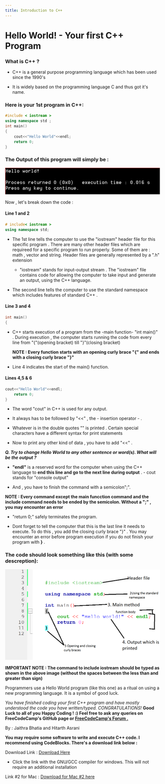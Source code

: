 ```yaml
---
title: Introduction to C++
---
```

# Hello World! - Your first C++ Program 

###  What is C++ ?

* C++ is a general purpose programming language which has been used since the 1990's

* It is widely based on the programming language C and thus got it's name.

### Here is your 1st program in C++:

```C++
#include < iostream >
using namespace std ;
int main()
{
    cout<<"Hello World"<<endl;
    return 0;
}
```

### The Output of this program will simply be :

![Image of output](https://github.com/MrAsrani1312/Images/blob/master/snip1out.cut.PNG)

Now , let's break down the code :

#### Line 1 and 2

```C++
# include< iostream >
using namespace std;
```

* The 1st line tells the computer to use the "iostream" header file for this specific program . There are many other header files which are requireed for a specific program to run properly. Some of them are : math , vector and string. Header files are generally represented by a ".h" extension     

  - "iostream" stands for input-output stream . The "iostream" file contains code for allowing the computer to take input and generate an output, using the C++ language.     

* The second line tells the computer to use the standard namespace which includes features of standard C++ . 

#### Line 3 and 4

```C++
int main()
{
```

* C++ starts execution of a program from the -main function- "int main()" . During execution , the computer starts running the code from every line from "{"(opening bracket) till "}"(closing bracket)

  **NOTE : Every function starts with an opening curly brace "{" and ends with a closing curly brace "}"**

* Line 4 indicates the start of the main() function. 

#### Lines 4,5 & 6

```C++
cout<<"Hello World"<<endl;
    return 0;
}
```

* The word "cout" in C++ is used for any output. 

* It always has to be followed by "<<" , the - insertion operator - . 

* Whatever is in the double quotes "" is printed . Certain special characters have a different syntax for print statements   

* Now to print any other kind of data , you have to  add "<<" .

***Q. Try to change Hello World to any other sentence or word(s). What will be the output ?***

* **"endl"** is a reserved word for the computer when using the C++ language to **end this line and go to the next line during output** .   - cout stands for "console output"

* And , you have to finish the command with a semicolon";".

**NOTE : Every command except the main funcction command and the include command needs to be ended by the semicolon. Without a ";" , you may encounter an error**

* "return 0;" safely terminates the program. 

* Dont forget to tell the computer that this is the last line it needs to execute. To do this , you add the closing curly brace "}" . You may encounter an error before program execution if you do not finish your program with **}** .

### The code should look something like this (with some descreption):

![Image of snippet ](https://github.com/MrAsrani1312/Images/blob/master/snip1.PNG)

**IMPORTANT NOTE : The command to include iostream should be typed as shown in the above image (without the spaces between the less than and greater than sign)**

Programmers use a Hello World program (like this one) as a ritual on using a new programming language. It is a symbol of good luck.  

_You have finished coding your first C++ program and have mostly understood the code you have written/typed. CONGRATULATIONS!_
 **Good Luck to all of you** 
 **Happy Coding ! :)**
 **Feel free to ask any queries on FreeCodeCamp's GitHub page or <a href='https://forum.freecodecamp.org/' target='_blank' rel='nofollow'>FreeCodeCamp's Forum .</a>**

By : Jaithra Bhatia and Hitarth Asrani

**You may require some software to write and execute C++ code. I recommend using CodeBlocks. There's a download link below :**

Download Link : <a href='http://www.codeblocks.org/downloads/26' target='_blank' rel='nofollow'>Download Here</a>

* Click the link with the GNU/GCC compiler for windows. This will not require an additional installation

Link #2 for Mac : <a href='https://developer.apple.com/xcode/' target='_blank' rel='nofollow'>Download for Mac #2 here</a>
